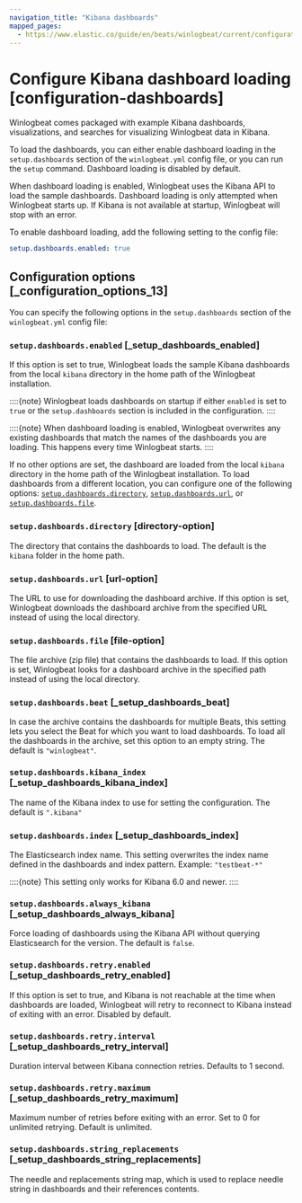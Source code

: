```yaml
---
navigation_title: "Kibana dashboards"
mapped_pages:
  - https://www.elastic.co/guide/en/beats/winlogbeat/current/configuration-dashboards.html
---
```


# Configure Kibana dashboard loading [configuration-dashboards]


Winlogbeat comes packaged with example Kibana dashboards, visualizations, and searches for visualizing Winlogbeat data in Kibana.

To load the dashboards, you can either enable dashboard loading in the `setup.dashboards` section of the `winlogbeat.yml` config file, or you can run the `setup` command. Dashboard loading is disabled by default.

When dashboard loading is enabled, Winlogbeat uses the Kibana API to load the sample dashboards. Dashboard loading is only attempted when Winlogbeat starts up. If Kibana is not available at startup, Winlogbeat will stop with an error.

To enable dashboard loading, add the following setting to the config file:

```yaml
setup.dashboards.enabled: true
```


## Configuration options [_configuration_options_13]

You can specify the following options in the `setup.dashboards` section of the `winlogbeat.yml` config file:


### `setup.dashboards.enabled` [_setup_dashboards_enabled]

If this option is set to true, Winlogbeat loads the sample Kibana dashboards from the local `kibana` directory in the home path of the Winlogbeat installation.

::::{note}
Winlogbeat loads dashboards on startup if either `enabled` is set to `true` or the `setup.dashboards` section is included in the configuration.
::::


::::{note}
When dashboard loading is enabled, Winlogbeat overwrites any existing dashboards that match the names of the dashboards you are loading. This happens every time Winlogbeat starts.
::::


If no other options are set, the dashboard are loaded from the local `kibana` directory in the home path of the Winlogbeat installation. To load dashboards from a different location, you can configure one of the following options: [`setup.dashboards.directory`](#directory-option), [`setup.dashboards.url`](#url-option), or [`setup.dashboards.file`](#file-option).


### `setup.dashboards.directory` [directory-option]

The directory that contains the dashboards to load. The default is the `kibana` folder in the home path.


### `setup.dashboards.url` [url-option]

The URL to use for downloading the dashboard archive. If this option is set, Winlogbeat downloads the dashboard archive from the specified URL instead of using the local directory.


### `setup.dashboards.file` [file-option]

The file archive (zip file) that contains the dashboards to load. If this option is set, Winlogbeat looks for a dashboard archive in the specified path instead of using the local directory.


### `setup.dashboards.beat` [_setup_dashboards_beat]

In case the archive contains the dashboards for multiple Beats, this setting lets you select the Beat for which you want to load dashboards. To load all the dashboards in the archive, set this option to an empty string. The default is `"winlogbeat"`.


### `setup.dashboards.kibana_index` [_setup_dashboards_kibana_index]

The name of the Kibana index to use for setting the configuration. The default is `".kibana"`


### `setup.dashboards.index` [_setup_dashboards_index]

The Elasticsearch index name. This setting overwrites the index name defined in the dashboards and index pattern. Example: `"testbeat-*"`

::::{note}
This setting only works for Kibana 6.0 and newer.
::::



### `setup.dashboards.always_kibana` [_setup_dashboards_always_kibana]

Force loading of dashboards using the Kibana API without querying Elasticsearch for the version. The default is `false`.


### `setup.dashboards.retry.enabled` [_setup_dashboards_retry_enabled]

If this option is set to true, and Kibana is not reachable at the time when dashboards are loaded, Winlogbeat will retry to reconnect to Kibana instead of exiting with an error. Disabled by default.


### `setup.dashboards.retry.interval` [_setup_dashboards_retry_interval]

Duration interval between Kibana connection retries. Defaults to 1 second.


### `setup.dashboards.retry.maximum` [_setup_dashboards_retry_maximum]

Maximum number of retries before exiting with an error. Set to 0 for unlimited retrying. Default is unlimited.


### `setup.dashboards.string_replacements` [_setup_dashboards_string_replacements]

The needle and replacements string map, which is used to replace needle string in dashboards and their references contents.

